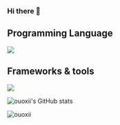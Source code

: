 
### Hi there 👋

## Programming Language
<p>
<a href="#">
    <img src="https://skillicons.dev/icons?i=c,cpp,python,js,html,css,matlab,php,java&perline=7" />
</a>

</p>

##  Frameworks & tools

<p>
    <a href="#">
    <img src="https://skillicons.dev/icons?i=bootstrap,tensorflow,react,nodejs,jquery,mysql,maven,git,discord,github,vscode,firebase,mongodb&perline=7" />
    </a>
</p>



![ouoxii's GitHub stats](https://github-readme-stats.vercel.app/api?username=ouoxii&show_icons=true&theme=dracula)


![ouoxii](https://github-readme-stats.vercel.app/api/top-langs/?username=ouoxii&layout=donut&theme=dracula)